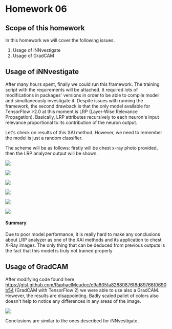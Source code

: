 Homework 06
===

## Scope of this homework

In this homework we will cover the following issues.

1. Usage of iNNvestigate
2. Usage of GradCAM




Usage of iNNvestigate
---

After many hours spent, finally we could run this framework. The training script with the requirements will be attached. It required lots of modifications in packages' versions in order to be able to compile model and simultaneously investigate it. Despite issues with running the framework, the second drawback is that the only model available for TensorFlow >2.0 at this moment is LRP (Layer-Wise Relevance Propagation). Basically, LRP attributes recursively to each neuron's input relevance proportional to its contribution of the neuron output.


Let's check on results of this XAI method. However, we need to remember the model is just a random classifier.

The scheme will be as follows: firstly will be chest x-ray photo provided, then the LRP analyzer output will be shown.

![](https://i.imgur.com/MDn23Lb.png)

![](https://i.imgur.com/BZ9xfKx.png)

![](https://i.imgur.com/VGV7niG.png)

![](https://i.imgur.com/SW4Esm4.png)

![](https://i.imgur.com/T08qxGn.png)

![](https://i.imgur.com/34LYRak.png)

#### Summary

Due to poor model performance, it is really hard to make any conclusions about LRP analyzer as one of the XAI methods and its application to chest X-Ray images. The only thing that can be deduced from previous outputs is the fact that this model is truly not trained properly



Usage of GradCAM
---

After modifying code found here https://gist.github.com/RaphaelMeudec/e9a805fa82880876f8d89766f0690b54 (GradCAM with TensorFlow 2)
we were able to use also a GradCAM. However, the results are disappointing. Badly scaled pallet of colors also doesn't help to notice any differences in any areas of the image.

![](https://i.imgur.com/EGHvuWs.png)


Conclusions are similar to the ones described for iNNvestigate.